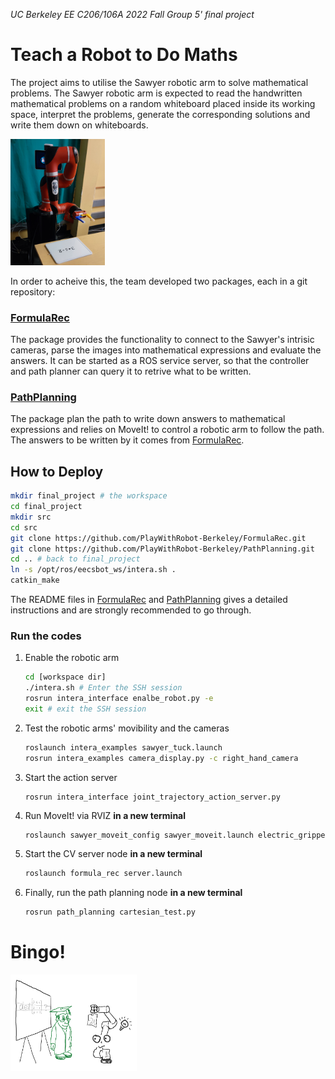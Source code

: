 _UC Berkeley EE C206/106A 2022 Fall Group 5' final project_

# Teach a Robot to Do Maths

The project aims to utilise the Sawyer robotic arm to solve mathematical problems. 
The Sawyer robotic arm is expected to read the handwritten mathematical problems on
a random whiteboard placed inside its working space, interpret the problems, generate
the corresponding solutions and write them down on whiteboards. 

<img width='30%' src='https://github.com/PlayWithRobot-Berkeley/.github/blob/main/IMG_20221206_095615.jpg'/>

In order to acheive this, the team developed two packages, each in a git repository: 


### [FormulaRec](https://github.com/PlayWithRobot-Berkeley/FormulaRec)

The package provides the functionality to connect to the Sawyer's intrisic cameras, 
parse the images into mathematical expressions and evaluate the answers. It can be
started as a ROS service server, so that the controller and path planner can query
it to retrive what to be written. 

### [PathPlanning](https://github.com/PlayWithRobot-Berkeley/PathPlanning)

The package plan the path to write down answers to mathematical expressions and
relies on MoveIt! to control a robotic arm to follow the path. The answers to be
written by it comes from [FormulaRec](https://github.com/PlayWithRobot-Berkeley/FormulaRec). 



## How to Deploy

```sh
mkdir final_project # the workspace
cd final_project
mkdir src
cd src
git clone https://github.com/PlayWithRobot-Berkeley/FormulaRec.git
git clone https://github.com/PlayWithRobot-Berkeley/PathPlanning.git
cd .. # back to final_project
ln -s /opt/ros/eecsbot_ws/intera.sh .
catkin_make
```

The README files in
[FormulaRec](https://github.com/PlayWithRobot-Berkeley/FormulaRec)
and
[PathPlanning](https://github.com/PlayWithRobot-Berkeley/PathPlanning)
gives a detailed instructions and are strongly recommended to go through. 


### Run the codes

1. Enable the robotic arm
    ```sh
    cd [workspace dir]
    ./intera.sh # Enter the SSH session
    rosrun intera_interface enalbe_robot.py -e
    exit # exit the SSH session
    ```
1. Test the robotic arms' movibility and the cameras
    ```sh
    roslaunch intera_examples sawyer_tuck.launch
    rosrun intera_examples camera_display.py -c right_hand_camera
    ```
1. Start the action server
    ```
    rosrun intera_interface joint_trajectory_action_server.py
    ```
1. Run MoveIt! via RVIZ **in a new terminal**
    ```sh
    roslaunch sawyer_moveit_config sawyer_moveit.launch electric_gripper:=true
    ```
1. Start the CV server node **in a new terminal**
    ```sh
    roslaunch formula_rec server.launch
    ```
1. Finally, run the path planning node **in a new terminal**
    ```sh
    rosrun path_planning cartesian_test.py
    ```

# Bingo! 

<img width='40%' src='https://github.com/PlayWithRobot-Berkeley/.github/blob/main/Bingo.png'/>
